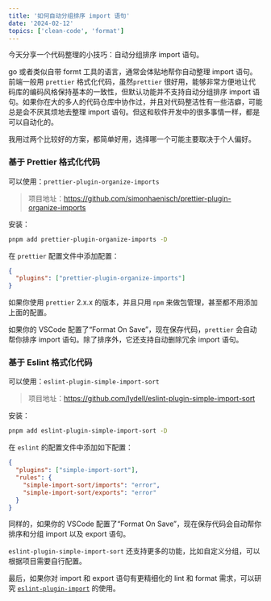 ```yaml
---
title: '如何自动分组排序 import 语句'
date: '2024-02-12'
topics: ['clean-code', 'format']
---
```


今天分享一个代码整理的小技巧：自动分组排序 import 语句。

go 或者类似自带 formt 工具的语言，通常会体贴地帮你自动整理 import 语句。前端一般用 `prettier` 格式化代码，虽然`prettier` 很好用，能够非常方便地让代码库的编码风格保持基本的一致性，但默认功能并不支持自动分组排序 import 语句。如果你在大的多人的代码仓库中协作过，并且对代码整洁性有一些洁癖，可能总是会不厌其烦地去整理 import 语句。但这和软件开发中的很多事情一样，都是可以自动化的。

我用过两个比较好的方案，都简单好用，选择哪一个可能主要取决于个人偏好。

### 基于 Prettier 格式化代码

可以使用：`prettier-plugin-organize-imports`

> 项目地址：https://github.com/simonhaenisch/prettier-plugin-organize-imports

安装：

```sh
pnpm add prettier-plugin-organize-imports -D
```

在 `prettier` 配置文件中添加配置：

```json
{
  "plugins": ["prettier-plugin-organize-imports"]
}
```

如果你使用 `prettier` 2.x.x 的版本，并且只用 `npm` 来做包管理，甚至都不用添加上面的配置。

如果你的 VSCode 配置了“Format On Save”，现在保存代码，`prettier` 会自动帮你排序 import 语句。除了排序外，它还支持自动删除冗余 import 语句。

### 基于 Eslint 格式化代码

可以使用：`eslint-plugin-simple-import-sort`

> 项目地址：https://github.com/lydell/eslint-plugin-simple-import-sort

安装：

```sh
pnpm add eslint-plugin-simple-import-sort -D
```

在 `eslint` 的配置文件中添加如下配置：

```json
{
  "plugins": ["simple-import-sort"],
  "rules": {
    "simple-import-sort/imports": "error",
    "simple-import-sort/exports": "error"
  }
}
```

同样的，如果你的 VSCode 配置了“Format On Save”，现在保存代码会自动帮你排序和分组 import 以及 export 语句。

`eslint-plugin-simple-import-sort` 还支持更多的功能，比如自定义分组，可以根据项目需要自行配置。

最后，如果你对 import 和 export 语句有更精细化的 lint 和 format 需求，可以研究 [`eslint-plugin-import`](https://github.com/import-js/eslint-plugin-import/) 的使用。
